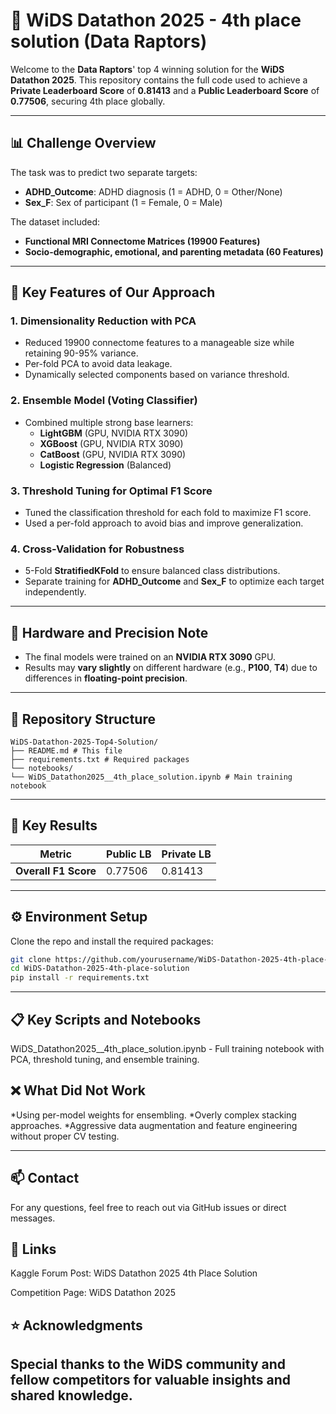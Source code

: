 # 🥇 WiDS Datathon 2025 - 4th place solution (Data Raptors)

Welcome to the **Data Raptors**' top 4 winning solution for the **WiDS Datathon 2025**. This repository contains the full code used to achieve a **Private Leaderboard Score** of **0.81413** and a **Public Leaderboard Score** of **0.77506**, securing 4th place globally.

---

## 📊 Challenge Overview

The task was to predict two separate targets:
- **ADHD_Outcome**: ADHD diagnosis (1 = ADHD, 0 = Other/None)
- **Sex_F**: Sex of participant (1 = Female, 0 = Male)

The dataset included:
- **Functional MRI Connectome Matrices (19900 Features)**
- **Socio-demographic, emotional, and parenting metadata (60 Features)**

---

## 🚀 Key Features of Our Approach

### **1. Dimensionality Reduction with PCA**
- Reduced 19900 connectome features to a manageable size while retaining 90-95% variance.
- Per-fold PCA to avoid data leakage.
- Dynamically selected components based on variance threshold.

### **2. Ensemble Model (Voting Classifier)**
- Combined multiple strong base learners:
  - **LightGBM** (GPU, NVIDIA RTX 3090)
  - **XGBoost** (GPU, NVIDIA RTX 3090)
  - **CatBoost** (GPU, NVIDIA RTX 3090)
  - **Logistic Regression** (Balanced)

### **3. Threshold Tuning for Optimal F1 Score**
- Tuned the classification threshold for each fold to maximize F1 score.
- Used a per-fold approach to avoid bias and improve generalization.

### **4. Cross-Validation for Robustness**
- 5-Fold **StratifiedKFold** to ensure balanced class distributions.
- Separate training for **ADHD_Outcome** and **Sex_F** to optimize each target independently.

---

## 🚀 Hardware and Precision Note

- The final models were trained on an **NVIDIA RTX 3090** GPU.
- Results may **vary slightly** on different hardware (e.g., **P100**, **T4**) due to differences in **floating-point precision**.

---

## 📂 Repository Structure
```
WiDS-Datathon-2025-Top4-Solution/
├── README.md # This file
├── requirements.txt # Required packages
└── notebooks/
└── WiDS_Datathon2025__4th_place_solution.ipynb # Main training notebook
```
---

## 📝 Key Results

| Metric            | Public LB | Private LB |
|--------------------|-----------|------------|
| **Overall F1 Score** | 0.77506   | 0.81413    |

---

## ⚙️ Environment Setup

Clone the repo and install the required packages:

```bash
git clone https://github.com/yourusername/WiDS-Datathon-2025-4th-place-solution.git
cd WiDS-Datathon-2025-4th-place-solution
pip install -r requirements.txt
```
---
## 📋 Key Scripts and Notebooks
WiDS_Datathon2025__4th_place_solution.ipynb - Full training notebook with PCA, threshold tuning, and ensemble training.

## ❌ What Did Not Work
*Using per-model weights for ensembling.
*Overly complex stacking approaches.
*Aggressive data augmentation and feature engineering without proper CV testing.

---
## 📫 Contact
For any questions, feel free to reach out via GitHub issues or direct messages.

## 🔗 Links
Kaggle Forum Post: WiDS Datathon 2025 4th Place Solution

Competition Page: WiDS Datathon 2025

## ⭐ Acknowledgments

Special thanks to the WiDS community and fellow competitors for valuable insights and shared knowledge.
---
